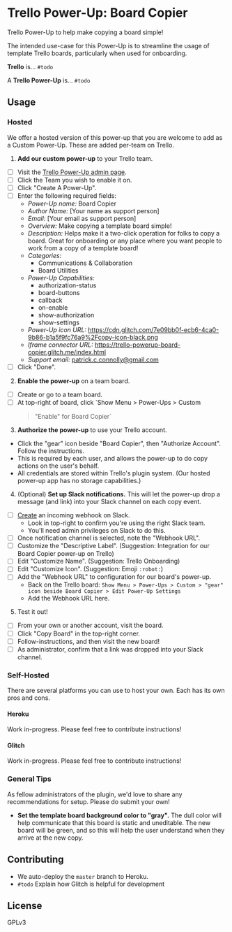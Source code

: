 # Trello Power-Up: Board Copier

Trello Power-Up to help make copying a board simple!

The intended use-case for this Power-Up is to streamline the usage of
template Trello boards, particularly when used for onboarding.

**Trello** is... `#todo`

A **Trello Power-Up** is... `#todo`

## Usage

### Hosted

We offer a hosted version of this power-up that you are welcome to add
as a Custom Power-Up. These are added per-team on Trello.

1. **Add our custom power-up** to your Trello team.
  - [ ] Visit the [Trello Power-Up admin page][powerup-admin].
  - [ ] Click the Team you wish to enable it on.
  - [ ] Click "Create A Power-Up".
  - [ ] Enter the following required fields:
    - _Power-Up name:_ Board Copier
    - _Author Name:_ [Your name as support person]
    - _Email:_ [Your email as support person]
    - _Overview:_ Make copying a template board simple!
    - _Description:_ Helps make it a two-click operation for folks to
      copy a board. Great for onboarding or any place where you want
      people to work from a copy of a template board!
    - _Categories:_
      - Communications & Collaboration
      - Board Utilities
    - _Power-Up Capabilities:_
      - authorization-status
      - board-buttons
      - callback
      - on-enable
      - show-authorization
      - show-settings
    - _Power-Up icon URL:_ https://cdn.glitch.com/7e09bb0f-ecb6-4ca0-9b86-b1a5f9fc76a9%2Fcopy-icon-black.png
    - _Iframe connector URL:_ https://trello-powerup-board-copier.glitch.me/index.html
    - _Support email:_ patrick.c.connolly@gmail.com
  - [ ] Click "Done".
2. **Enable the power-up** on a team board.
  - [ ] Create or go to a team board.
  - [ ] At top-right of board, click `Show Menu > Power-Ups > Custom
    > "Enable" for Board Copier`
3. **Authorize the power-up** to use your Trello account.
  - Click the "gear" icon beside "Board Copier", then "Authorize
    Account". Follow the instructions.
  - This is required by each user, and allows the power-up to do copy
    actions on the user's behalf.
  - All credentials are stored within Trello's plugin system. (Our
    hosted power-up app has no storage capabilities.)
4. (Optional) **Set up Slack notifications.** This will let the power-up
   drop a message (and link) into your Slack channel on each copy event.
  - [ ] [Create][create-webhook] an incoming webhook on Slack.
    - Look in top-right to confirm you're using the right Slack team.
    - You'll need admin privileges on Slack to do this.
  - [ ] Once notification channel is selected, note the "Webhook URL".
  - [ ] Customize the "Descriptive Label". (Suggestion: Integration for
    our Board Copier power-up on Trello)
  - [ ] Edit "Customize Name". (Suggestion: Trello Onboarding)
  - [ ] Edit "Customize Icon". (Suggestion: Emoji `:robot:`)
  - [ ] Add the "Webhook URL" to configuration for our board's power-up.
    - Back on the Trello board: `Show Menu > Power-Ups > Custom > "gear"
      icon beside Board Copier > Edit Power-Up Settings`
    - Add the Webhook URL here.
5. Test it out!
  - [ ] From your own or another account, visit the board.
  - [ ] Click "Copy Board" in the top-right corner.
  - [ ] Follow-instructions, and then visit the new board!
  - [ ] As administrator, confirm that a link was dropped into your
    Slack channel.

### Self-Hosted

There are several platforms you can use to host your own. Each has its
own pros and cons.

#### Heroku

Work in-progress. Please feel free to contribute instructions!

#### Glitch

Work in-progress. Please feel free to contribute instructions!

### General Tips

As fellow administrators of the plugin, we'd love to share any
recommendations for setup. Please do submit your own!

- **Set the template board background color to "gray".** The dull color
  will help communicate that this board is static and uneditable. The new board
  will be green, and so this will help the user understand when they
  arrive at the new copy.

## Contributing

- We auto-deploy the `master` branch to Heroku.
- `#todo` Explain how Glitch is helpful for development

## License

GPLv3

<!-- Links -->
[powerup-admin]: https://trello.com/power-ups/admin
[create-webhook]: https://my.slack.com/services/new/incoming-webhook/
